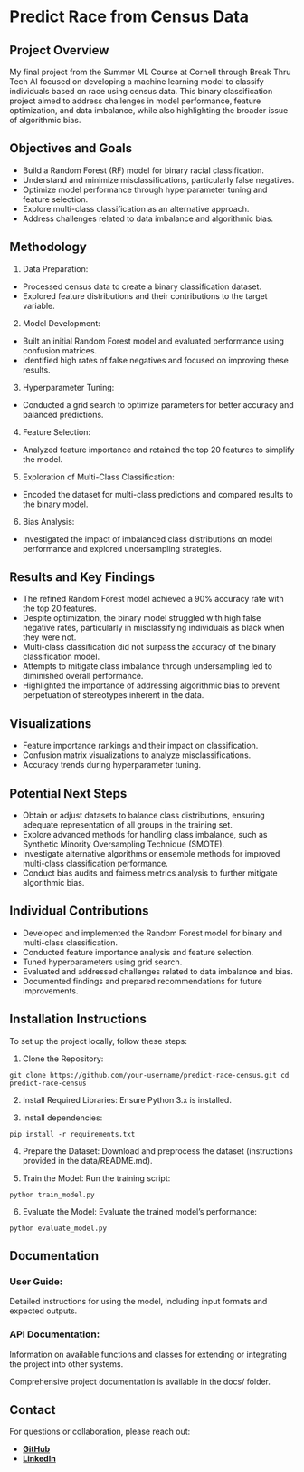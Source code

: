 # Predict Race from Census Data

## Project Overview

My final project from the Summer ML Course at Cornell through Break Thru Tech AI focused on developing a machine learning model to classify individuals based on race using census data. This binary classification project aimed to address challenges in model performance, feature optimization, and data imbalance, while also highlighting the broader issue of algorithmic bias.

## Objectives and Goals

- Build a Random Forest (RF) model for binary racial classification.
- Understand and minimize misclassifications, particularly false negatives.
- Optimize model performance through hyperparameter tuning and feature selection.
- Explore multi-class classification as an alternative approach.
- Address challenges related to data imbalance and algorithmic bias.

## Methodology
1. Data Preparation:
  - Processed census data to create a binary classification dataset.
  - Explored feature distributions and their contributions to the target variable.
2. Model Development:
  - Built an initial Random Forest model and evaluated performance using confusion matrices.
  - Identified high rates of false negatives and focused on improving these results.
3. Hyperparameter Tuning:
  - Conducted a grid search to optimize parameters for better accuracy and balanced predictions.
4. Feature Selection:
  - Analyzed feature importance and retained the top 20 features to simplify the model.
5. Exploration of Multi-Class Classification:
  - Encoded the dataset for multi-class predictions and compared results to the binary model.
6. Bias Analysis:
  - Investigated the impact of imbalanced class distributions on model performance and explored undersampling strategies.

## Results and Key Findings
- The refined Random Forest model achieved a 90% accuracy rate with the top 20 features.
- Despite optimization, the binary model struggled with high false negative rates, particularly in misclassifying individuals as black when they were not.
- Multi-class classification did not surpass the accuracy of the binary classification model.
- Attempts to mitigate class imbalance through undersampling led to diminished overall performance.
- Highlighted the importance of addressing algorithmic bias to prevent perpetuation of stereotypes inherent in the data.

## Visualizations
- Feature importance rankings and their impact on classification.
- Confusion matrix visualizations to analyze misclassifications.
- Accuracy trends during hyperparameter tuning.

## Potential Next Steps
- Obtain or adjust datasets to balance class distributions, ensuring adequate representation of all groups in the training set.
- Explore advanced methods for handling class imbalance, such as Synthetic Minority Oversampling Technique (SMOTE).
- Investigate alternative algorithms or ensemble methods for improved multi-class classification performance.
- Conduct bias audits and fairness metrics analysis to further mitigate algorithmic bias.

## Individual Contributions
- Developed and implemented the Random Forest model for binary and multi-class classification.
- Conducted feature importance analysis and feature selection.
- Tuned hyperparameters using grid search.
- Evaluated and addressed challenges related to data imbalance and bias.
- Documented findings and prepared recommendations for future improvements.

## Installation Instructions

To set up the project locally, follow these steps:

1. Clone the Repository:

`git clone https://github.com/your-username/predict-race-census.git
cd predict-race-census`

2. Install Required Libraries:
   Ensure Python 3.x is installed.

3. Install dependencies:

`pip install -r requirements.txt`

4. Prepare the Dataset:
   Download and preprocess the dataset (instructions provided in the data/README.md).

5. Train the Model:
   Run the training script:

`python train_model.py`

6. Evaluate the Model:
   Evaluate the trained model’s performance:

`python evaluate_model.py`

## Documentation

  ### User Guide:

Detailed instructions for using the model, including input formats and expected outputs.

  ### API Documentation:

Information on available functions and classes for extending or integrating the project into other systems.

Comprehensive project documentation is available in the docs/ folder.

## Contact

For questions or collaboration, please reach out:

- [**GitHub**](https://github.com/AnushaAbdulla)
- [**LinkedIn**](https://www.linkedin.com/in/AnushaAbdulla)
